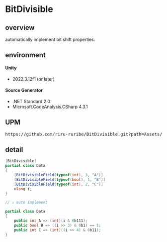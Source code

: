 # BitDivisible

## overview
automatically implement bit shift properties.

## environment

#### Unity
- 2022.3.12f1 (or later)

#### Source Generator
- .NET Standard 2.0
- Microsoft.CodeAnalysis.CSharp 4.3.1

## UPM
<pre>https://github.com/riru-ruribe/BitDivisible.git?path=Assets/BitDivisible</pre>

## detail

```C#
[BitDivisible]
partial class Data
{
    [BitDivisibleField(typeof(int), 3, "A")]
    [BitDivisibleField(typeof(bool), 1, "B")]
    [BitDivisibleField(typeof(int), 2, "C")]
    ulong i;
}

// ↓ auto implement

partial class Data
{
    public int A => (int)(i & 0b111);
    public bool B => ((i >> 3) & 0b1) == 1;
    public int C => (int)((i >> 4) & 0b11);
}
```
